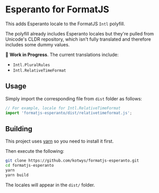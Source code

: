 # Esperanto for FormatJS

This adds Esperanto locale to the FormatJS `Intl` polyfill.

The polyfill already includes Esperanto locales but they're pulled from
Unicode's CLDR repository, which isn't fully translated and therefore includes
some dummy values.

🚨 **Work in Progress**. The current translations include:

- `Intl.PluralRules`
- `Intl.RelativeTimeFormat`

## Usage

Simply import the corresponding file from `dist` folder as follows:

```js
// For example, locale for Intl.RelativeTimeFormat
import 'formatjs-esperanto/dist/relativetimeformat.js';
```

## Building

This project uses [yarn](https://classic.yarnpkg.com/en/) so you need to
install it first.

Then execute the following:

```bash
git clone https://github.com/kotwys/formatjs-esperanto.git
cd formatjs-esperanto
yarn
yarn build
```

The locales will appear in the `dist/` folder.
